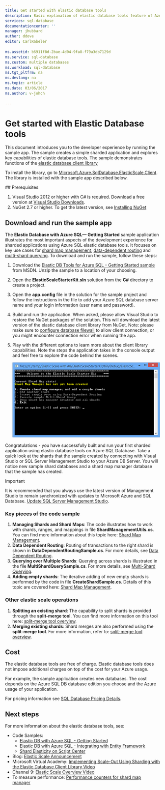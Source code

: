 ```yaml
---
title: Get started with elastic database tools
description: Basic explanation of elastic database tools feature of Azure SQL Database, including easy to run sample app.
services: sql-database
documentationcenter: ''
manager: jhubbard
author: ddove
editor: CarlRabeler

ms.assetid: b6911f8d-2bae-4d04-9fa8-f79a3db7129d
ms.service: sql-database
ms.custom: multiple databases
ms.workload: sql-database
ms.tgt_pltfrm: na
ms.devlang: na
ms.topic: article
ms.date: 03/06/2017
ms.author: v-johch

---
```

# Get started with Elastic Database tools
This document introduces you to the developer experience by running the sample app. The sample creates a simple sharded application and explores key capabilities of elastic database tools. The sample demonstrates functions of the [elastic database client library](sql-database-elastic-database-client-library.md)

To install the library, go to [Microsoft.Azure.SqlDatabase.ElasticScale.Client](https://www.nuget.org/packages/Microsoft.Azure.SqlDatabase.ElasticScale.Client/). The library is installed with the sample app described below.

##<a name="Getting-started-with-elastic-database-tools"></a> Prerequisites
1. Visual Studio 2012 or higher with C# is required. Download a free version at [Visual Studio Downloads](http://www.visualstudio.com/downloads/download-visual-studio-vs.aspx).
2. NuGet 2.7 or higher. To get the latest version, see [Installing NuGet](http://docs.nuget.org/docs/start-here/installing-nuget)

## Download and run the sample app
The **Elastic Database with Azure SQL— Getting Started** sample application illustrates the most important aspects of the development experience for sharded applications using Azure SQL elastic database tools. It focuses on key use cases for [shard map management](sql-database-elastic-scale-shard-map-management.md), [data-dependent routing](sql-database-elastic-scale-data-dependent-routing.md) and [multi-shard querying](sql-database-elastic-scale-multishard-querying.md). To download and run the sample, follow these steps: 

1. Download the [Elastic DB Tools for Azure SQL - Getting Started sample](https://code.msdn.microsoft.com/windowsapps/Elastic-Scale-with-Azure-a80d8dc6) from MSDN. Unzip the sample to a location of your choosing.
2. Open the **ElasticScaleStarterKit.sln** solution from the **C#** directory to create a project.
3. Open the **app.config** file in the solution for the sample project and follow the instructions in the file to add your Azure SQL database server name and your login information (user name and password).
4. Build and run the application. When asked, please allow Visual Studio to restore the NuGet packages of the solution. This will download the latest version of the elastic database client library from NuGet. Note: please make sure to [configure database filewall](sql-database-configure-firewall-settings.md) to allow client connection, or you might encounter connection error when running the app.
5. Play with the different options to learn more about the client library capabilities. Note the steps the application takes in the console output and feel free to explore the code behind the scenes.
   
    ![progress][4]

Congratulations - you have successfully built and run your first sharded application using elastic database tools on Azure SQL Database. Take a quick look at the shards that the sample created by connecting with Visual Studio or SQL Server Management Studio to your Azure DB Server. You will notice new sample shard databases and a shard map manager database that the sample has created.

> [!IMPORTANT]
> It is recommended that you always use the latest version of Management Studio to remain synchronized with updates to Microsoft Azure and SQL Database. [Update SQL Server Management Studio](https://msdn.microsoft.com/library/mt238290.aspx).
> 
> 

### Key pieces of the code sample
1. **Managing Shards and Shard Maps**: The code illustrates how to work with shards, ranges, and mappings in file **ShardManagementUtils.cs**. You can find more information about this topic here: [Shard Map Management](sql-database-elastic-scale-shard-map-management.md).  
2. **Data Dependent Routing**: Routing of transactions to the right shard is shown in **DataDependentRoutingSample.cs**. For more details, see [Data Dependent Routing](sql-database-elastic-scale-data-dependent-routing.md). 
3. **Querying over Multiple Shards**: Querying across shards is illustrated in the file **MultiShardQuerySample.cs**. For more details, see [Multi-Shard Querying](sql-database-elastic-scale-multishard-querying.md).
4. **Adding empty shards**: The iterative adding of new empty shards is performed by the code in
   file **CreateShardSample.cs**. Details of this topic are covered here: [Shard Map Management](sql-database-elastic-scale-shard-map-management.md).

### Other elastic scale operations
1. **Splitting an existing shard**: The capability to split shards is provided through the **split-merge tool**. You can find more information on this tool here: [split-merge tool overview](sql-database-elastic-scale-overview-split-and-merge.md).
2. **Merging existing shards**: Shard merges are also performed using the **split-merge tool**. For more information, refer to: [split-merge tool overview](sql-database-elastic-scale-overview-split-and-merge.md).   

## Cost
The elastic database tools are free of charge. Elastic database tools does not impose additional charges on top of the cost for your Azure usage. 

For example, the sample application creates new databases. The cost depends on the Azure SQL DB database edition you choose and the Azure usage of your application.

For pricing information see [SQL Database Pricing Details](https://www.azure.cn/pricing/details/sql-database/).

## Next steps
For more information about the elastic database tools, see:


* Code Samples: 
  * [Elastic DB with Azure SQL - Getting Started](http://code.msdn.microsoft.com/Elastic-Scale-with-Azure-a80d8dc6?SRC=VSIDE)
  * [Elastic DB with Azure SQL - Integrating with Entity Framework](http://code.msdn.microsoft.com/Elastic-Scale-with-Azure-bae904ba?SRC=VSIDE)
  * [Shard Elasticity on Script Center](https://gallery.technet.microsoft.com/scriptcenter/Elastic-Scale-Shard-c9530cbe)
* Blog: [Elastic Scale Announcement](https://azure.microsoft.com/blog/2014/10/02/introducing-elastic-scale-preview-for-azure-sql-database/)
* Microsoft Virtual Academy: [Implementing Scale-Out Using Sharding with the Elastic Database Client Library Video](https://mva.microsoft.com/en-US/training-courses/elastic-database-capabilities-with-azure-sql-db-16554?l=lWyQhF1fC_6306218965) 
* Channel 9: [Elastic Scale Overview Video](http://channel9.msdn.com/Shows/Data-Exposed/Azure-SQL-Database-Elastic-Scale)
* To measure performance: [Performance counters for shard map manager](sql-database-elastic-database-client-library.md)

<!--Anchors-->
[The Elastic Scale Sample Application]: #The-Elastic-Scale-Sample-Application
[Download and Run the Sample App]: #Download-and-Run-the-Sample-App
[Cost]: #Cost
[Next steps]: #next-steps

<!--Image references-->
[1]: ./media/sql-database-elastic-scale-get-started/newProject.png
[2]: ./media/sql-database-elastic-scale-get-started/click-online.png
[3]: ./media/sql-database-elastic-scale-get-started/click-CSharp.png
[4]: ./media/sql-database-elastic-scale-get-started/output2.png